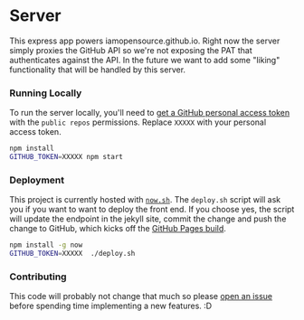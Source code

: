 Server
===

This express app powers iamopensource.github.io. Right now the server simply proxies the GitHub API so we're not exposing the PAT that authenticates against the API. In the future we want to add some "liking" functionality that will be handled by this server.

### Running Locally

To run the server locally, you'll need to [get a GitHub personal access token](https://help.github.com/articles/creating-a-personal-access-token-for-the-command-line/) with the `public repos` permissions. Replace `XXXXX` with your personal access token.

```bash
npm install
GITHUB_TOKEN=XXXXX npm start
```

### Deployment

This project is currently hosted with [`now.sh`](https://zeit.co/now). The `deploy.sh` script will ask you if you want to want to deploy the front end. If you choose yes, the script will update the endpoint in the jekyll site, commit the change and push the change to GitHub, which kicks off the [GitHub Pages build](https://pages.github.com/).

```bash
npm install -g now
GITHUB_TOKEN=XXXXX  ./deploy.sh
```

### Contributing

This code will probably not change that much so please [open an issue](https://github.com/iamopensource/iamopensource.github.io/issues) before spending time implementing a new features. :D
